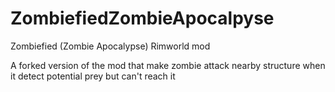 # ZombiefiedZombieApocalpyse
Zombiefied (Zombie Apocalypse) Rimworld mod

A forked version of the mod that make zombie attack nearby structure when it detect potential prey but can't reach it

